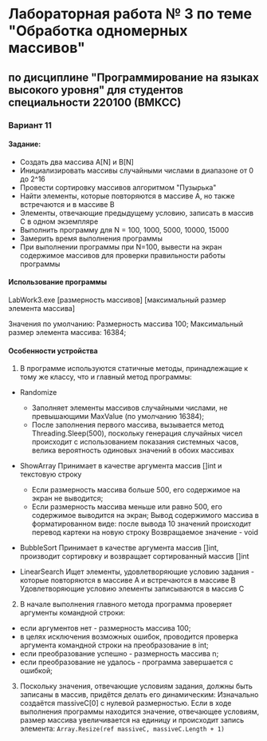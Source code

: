 # Лабораторная работа № 3 по теме "Обработка одномерных массивов"

## по дисциплине "Программирование на языках высокого уровня" для студентов специальности 220100 (ВМКСС)

### Вариант 11


#### Задание:

- Создать два массива A[N] и B[N]
- Инициализировать массивы случайными числами в диапазоне от 0 до 2^16
- Провести сортировку массивов алгоритмом "Пузырька"
- Найти элементы, которые повторяются в массиве A, но также встречаются и в массиве B
- Элементы, отвечающие предыдущему условию, записать в массив C в одном экземпляре
- Выполнить программу для N = 100, 1000, 5000, 10000, 15000 
- Замерить время выполнения программы
- При выполнении программы при N=100, вывести на экран содержимое массивов для проверки правильности работы программы

#### Использование программы
LabWork3.exe [размерность массивов] [максимальный размер элемента массива]

Значения по умолчанию: Размерность массива 100;
                       Максимальный размер элемента массива: 16384;

#### Особенности устройства
1. В программе используются статичные методы, принадлежащие к тому же классу, что и главный метод программы:

* Randomize
  * Заполняет элементы массивов случайными числами, не превышающими MaxValue (по умолчанию 16384);
  * После заполнения первого массива, вызывается метод Threading.Sleep(500), поскольку генерация случайных чисел
происходит с использованием показания системных часов, велика вероятность одиновых значений в обоих массивах

* ShowArray
Принимает в качестве аргумента массив []int и текстовую строку
  * Если размерность массива больше 500, его содержимое на экран не выводится;
  * Если размерность массива меньше или равно 500, его содержимое выводится на экран;
Вывод содержимого массива в форматированном виде: после вывода 10 значений происходит перевод картеки на новую строку
Возвращаемое значение - void

* BubbleSort
Принимает в качестве аргумента массив []int, производит сортировку и возвращает сортированный массив []int

* LinearSearch
Ищет элементы, удовлетворяющие условию задания - которые повторяются в массиве A и встречаются в массиве B
Удовлетворяющие условию элементы записываются в массив С

2. В начале выполнения главного метода программа проверяет аргументы командной строки:
- если аргументов нет - размерность массива 100;
- в целях исключения возможных ошибок, проводится проверка аргумента командной строки на преобразование в int;
- если преобразование успешно - размерность массива n;
- если преобразование не удалось - программа завершается с ошибкой;

3. Поскольку значения, отвечающие условиям задания, должны быть записаны в массив, придётся делать его динамическим:
Изначально создаётся massiveC[0] с нулевой размерностью.
Если в ходе выполнения программы находится значение, отвечающее условиям, размер массива увеличивается на единицу и происходит
запись элемента:
```Array.Resize(ref massiveC, massiveC.Length + 1)```
